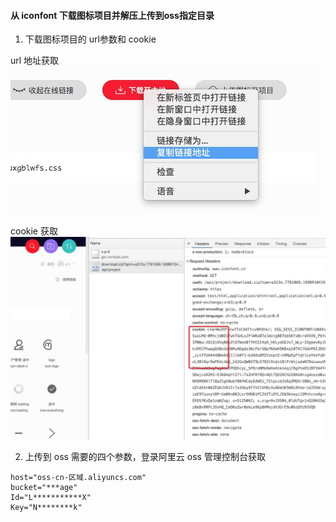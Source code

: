 #### 从 iconfont 下载图标项目并解压上传到oss指定目录
1. 下载图标项目的 url参数和 cookie

url 地址获取
![](https://github.com/isYuhui/iconfont-to-oss/blob/master/imagefiles/1.jpg)

cookie 获取
![](https://github.com/isYuhui/iconfont-to-oss/blob/master/imagefiles/2.jpg)
	
2. 上传到 oss 需要的四个参数，登录阿里云 oss 管理控制台获取
```
host="oss-cn-区域.aliyuncs.com"   
bucket="***age"
Id="L***********X"
Key="N********k"
```
